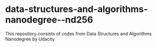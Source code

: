 # data-structures-and-algorithms-nanodegree--nd256
 This repository consists of codes from Data Structures and Algorithms Nanodegree by Udacity
